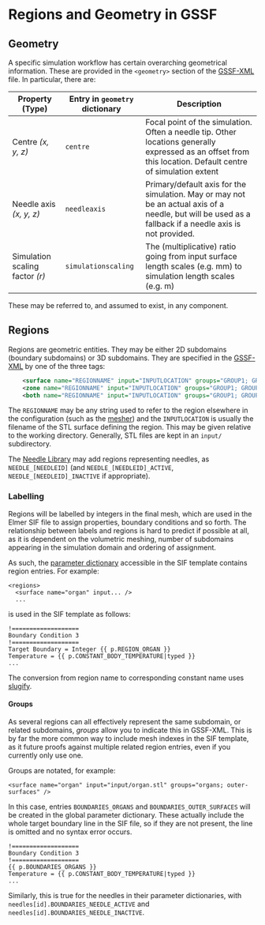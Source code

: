 # Regions and Geometry in GSSF

## Geometry

A specific simulation workflow has certain overarching geometrical information.
These are provided in the `<geometry>` section of the [GSSF-XML](xml.md) file.
In particular, there are:

Property (Type) | Entry in `geometry` dictionary | Description
-|-|-
Centre *(x, y, z)* | `centre` | Focal point of the simulation. Often a needle tip. Other locations generally expressed as an offset from this location. Default centre of simulation extent
Needle axis *(x, y, z)* | `needleaxis` | Primary/default axis for the simulation. May or may not be an actual axis of a needle, but will be used as a fallback if a needle axis is not provided.
Simulation scaling factor *(r)* | `simulationscaling` | The (multiplicative) ratio going from input surface length scales (e.g. mm) to simulation length scales (e.g. m)

These may be referred to, and assumed to exist, in any component.

## Regions
Regions are geometric entities. They may be either 2D subdomains (boundary
subdomains) or 3D subdomains. They are specified in the [GSSF-XML](xml.md) by
one of the three tags:

```xml
    <surface name="REGIONNAME" input="INPUTLOCATION" groups="GROUP1; GROUP2;..." />
    <zone name="REGIONNAME" input="INPUTLOCATION" groups="GROUP1; GROUP2;..." />
    <both name="REGIONNAME" input="INPUTLOCATION" groups="GROUP1; GROUP2;..." />
```

The `REGIONNAME` may be any string used to refer to the region elsewhere in the
configuration (such as the [mesher](meshing.md)) and the `INPUTLOCATION` is
usually the filename of the STL surface defining the region. This may be given
relative to the working directory. Generally, STL files are kept in an `input/`
subdirectory.

The [Needle Library](needle-library.md) may add regions representing needles, as
`NEEDLE_[NEEDLEID]` (and `NEEDLE_[NEEDLEID]_ACTIVE`,
`NEEDLE_[NEEDLEID]_INACTIVE` if appropriate).

### Labelling

Regions will be labelled by integers in the final mesh, which are used in the
Elmer SIF file to assign properties, boundary conditions and so forth. The
relationship between labels and regions is hard to predict if possible at all,
as it is dependent on the volumetric meshing, number of subdomains appearing in
the simulation domain and ordering of assignment.

As such, the [parameter dictionary](constants.md) accessible in the SIF template
contains region entries. For example:

    <regions>
      <surface name="organ" input... />
      ...

is used in the SIF template as follows:

    !===================
    Boundary Condition 3
    !===================
    Target Boundary = Integer {{ p.REGION_ORGAN }}
    Temperature = {{ p.CONSTANT_BODY_TEMPERATURE|typed }}
    ...

The conversion from region name to corresponding constant name uses
[slugify](utilities.md#slugify).

#### Groups

As several regions can all effectively represent the same subdomain, or related
subdomains, *groups* allow you to indicate this in GSSF-XML. This is by far the
more common way to include mesh indexes in the SIF template, as it future proofs
against multiple related region entries, even if you currently only use one.

Groups are notated, for example:

    <surface name="organ" input="input/organ.stl" groups="organs; outer-surfaces" />

In this case, entries `BOUNDARIES_ORGANS` and `BOUNDARIES_OUTER_SURFACES` will
be created in the global parameter dictionary. These actually include the whole
target boundary line in the SIF file, so if they are not present, the line is
omitted and no syntax error occurs.

    !===================
    Boundary Condition 3
    !===================
    {{ p.BOUNDARIES_ORGANS }}
    Temperature = {{ p.CONSTANT_BODY_TEMPERATURE|typed }}
    ...

Similarly, this is true for the needles in their parameter dictionaries, with
`needles[id].BOUNDARIES_NEEDLE_ACTIVE` and `needles[id].BOUNDARIES_NEEDLE_INACTIVE`.
